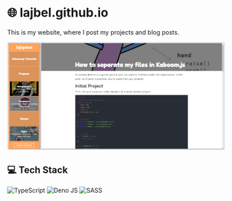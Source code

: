 # 🌐 lajbel.github.io
This is my website, where I post my projects and blog posts.

![App Image](banner.png)

## 💻 Tech Stack
![TypeScript](https://img.shields.io/badge/typescript-%23007ACC.svg?style=for-the-badge&logo=typescript&logoColor=white) ![Deno JS](https://img.shields.io/badge/deno%20js-000000?style=for-the-badge&logo=deno&logoColor=white) ![SASS](https://img.shields.io/badge/SASS-hotpink.svg?style=for-the-badge&logo=SASS&logoColor=white)
